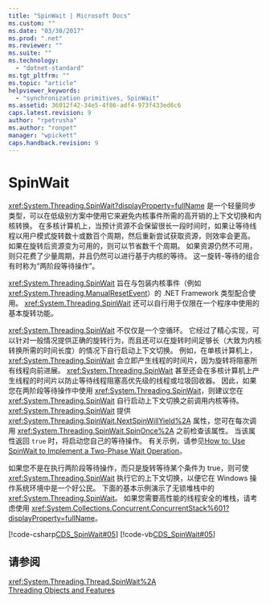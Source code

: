 ```yaml
---
title: "SpinWait | Microsoft Docs"
ms.custom: ""
ms.date: "03/30/2017"
ms.prod: ".net"
ms.reviewer: ""
ms.suite: ""
ms.technology: 
  - "dotnet-standard"
ms.tgt_pltfrm: ""
ms.topic: "article"
helpviewer_keywords: 
  - "synchronization primitives, SpinWait"
ms.assetid: 36012f42-34e5-4f86-adf4-973f433ed6c6
caps.latest.revision: 9
author: "rpetrusha"
ms.author: "ronpet"
manager: "wpickett"
caps.handback.revision: 9
---
```

# SpinWait
<xref:System.Threading.SpinWait?displayProperty=fullName> 是一个轻量同步类型，可以在低级别方案中使用它来避免内核事件所需的高开销的上下文切换和内核转换。  在多核计算机上，当预计资源不会保留很长一段时间时，如果让等待线程以用户模式旋转数十或数百个周期，然后重新尝试获取资源，则效率会更高。  如果在旋转后资源变为可用的，则可以节省数千个周期。  如果资源仍然不可用，则只花费了少量周期，并且仍然可以进行基于内核的等待。  这一旋转\-等待的组合有时称为“两阶段等待操作”。  
  
 <xref:System.Threading.SpinWait> 旨在与包装内核事件（例如 <xref:System.Threading.ManualResetEvent>）的 .NET Framework 类型配合使用。  <xref:System.Threading.SpinWait> 还可以自行用于仅限在一个程序中使用的基本旋转功能。  
  
 <xref:System.Threading.SpinWait> 不仅仅是一个空循环。  它经过了精心实现，可以针对一般情况提供正确的旋转行为，而且还可以在旋转时间足够长（大致为内核转换所需的时间长度）的情况下自行启动上下文切换。  例如，在单核计算机上，<xref:System.Threading.SpinWait> 会立即产生线程的时间片，因为旋转将阻塞所有线程向前进展。  <xref:System.Threading.SpinWait> 甚至还会在多核计算机上产生线程的时间片以防止等待线程阻塞高优先级的线程或垃圾回收器。  因此，如果您在两阶段等待操作中使用 <xref:System.Threading.SpinWait>，则建议您在 <xref:System.Threading.SpinWait> 自行启动上下文切换之前调用内核等待。  <xref:System.Threading.SpinWait> 提供 <xref:System.Threading.SpinWait.NextSpinWillYield%2A> 属性，您可在每次调用 <xref:System.Threading.SpinWait.SpinOnce%2A> 之前检查该属性。  当该属性返回 `true` 时，将启动您自己的等待操作。  有关示例，请参见[How to: Use SpinWait to Implement a Two\-Phase Wait Operation](../../../docs/standard/threading/how-to-use-spinwait-to-implement-a-two-phase-wait-operation.md)。  
  
 如果您不是在执行两阶段等待操作，而只是旋转等待某个条件为 true，则可使 <xref:System.Threading.SpinWait> 执行它的上下文切换，以便它在 Windows 操作系统环境中是一个好公民。  下面的基本示例演示了无锁堆栈中的 <xref:System.Threading.SpinWait>。  如果您需要高性能的线程安全的堆栈，请考虑使用 <xref:System.Collections.Concurrent.ConcurrentStack%601?displayProperty=fullName>。  
  
 [!code-csharp[CDS_SpinWait#05](../../../samples/snippets/csharp/VS_Snippets_Misc/cds_spinwait/cs/spinwait.cs#05)]
 [!code-vb[CDS_SpinWait#05](../../../samples/snippets/visualbasic/VS_Snippets_Misc/cds_spinwait/vb/cds_spinwait1.vb#05)]  
  
## 请参阅  
 <xref:System.Threading.Thread.SpinWait%2A>   
 [Threading Objects and Features](../../../docs/standard/threading/threading-objects-and-features.md)